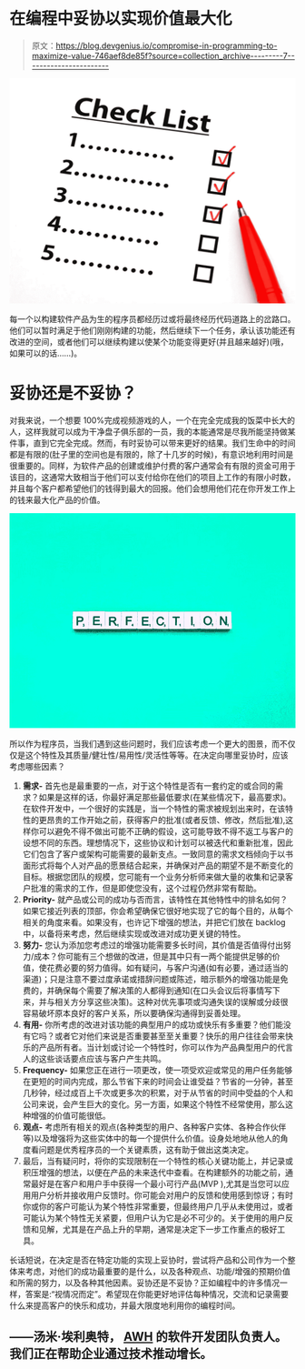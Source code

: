 # 在编程中妥协以实现价值最大化

> 原文：<https://blog.devgenius.io/compromise-in-programming-to-maximize-value-746aef8de85f?source=collection_archive---------7----------------------->

![](img/c456af74d6c8253057ecd31919a920e1.png)

每一个以构建软件产品为生的程序员都经历过或将最终经历代码道路上的岔路口。他们可以暂时满足于他们刚刚构建的功能，然后继续下一个任务，承认该功能还有改进的空间，或者他们可以继续构建以使某个功能变得更好(并且越来越好)(哦，如果可以的话……)。

# 妥协还是不妥协？

对我来说，一个想要 100%完成视频游戏的人，一个在完全完成我的饭菜中长大的人，这样我就可以成为干净盘子俱乐部的一员，我的本能通常是尽我所能坚持做某件事，直到它完全完成。然而，有时妥协可以带来更好的结果。我们生命中的时间都是有限的(肚子里的空间也是有限的，除了十几岁的时候)，有意识地利用时间是很重要的。同样，为软件产品的创建或维护付费的客户通常会有有限的资金可用于该目的，这通常大致相当于他们可以支付给你在他们的项目上工作的有限小时数，并且每个客户都希望他们的钱得到最大的回报。他们会想用他们花在你开发工作上的钱来最大化产品的价值。

![](img/5096cdf5f2892f8a4270025335224549.png)

所以作为程序员，当我们遇到这些问题时，我们应该考虑一个更大的图景，而不仅仅是这个特性及其质量/健壮性/易用性/灵活性等等。在决定向哪里妥协时，应该考虑哪些因素？

1.  **需求-** 首先也是最重要的一点，对于这个特性是否有一套约定的或合同的需求？如果是这样的话，你最好满足那些最低要求(在某些情况下，最高要求)。在软件开发中，一个很好的实践是，当一个特性的需求被规划出来时，在该特性的更昂贵的工作开始之前，获得客户的批准(或者反馈、修改，然后批准),这样你可以避免不得不做出可能不正确的假设，这可能导致不得不返工与客户的设想不同的东西。理想情况下，这些协议和计划可以被迭代和重新批准，因此它们包含了客户或架构可能需要的最新支点。一致同意的需求文档倾向于以书面形式将每个人对产品的愿景结合起来，并确保对产品的期望不是不断变化的目标。根据您团队的规模，您可能有一个业务分析师来做大量的收集和记录客户批准的需求的工作，但是即使您没有，这个过程仍然非常有帮助。
2.  **Priority-** 就产品或公司的成功与否而言，该特性在其他特性中的排名如何？如果它接近列表的顶部，你会希望确保它很好地实现了它的每个目的，从每个相关的角度来看。如果没有，也许记下增强的想法，并把它们放在 backlog 中，以备将来考虑，然后继续实现或改进对成功更关键的特性。
3.  **努力-** 您认为添加您考虑过的增强功能需要多长时间，其价值是否值得付出努力/成本？你可能有三个想做的改进，但是其中只有一两个能提供足够的价值，使花费必要的努力值得。如有疑问，与客户沟通(如有必要，通过适当的渠道)；只是注意不要过度承诺或措辞问题或陈述，暗示额外的增强功能是免费的，并确保每个需要了解决策的人都得到通知(在口头会议后将事情写下来，并与相关方分享这些决策)。这种对优先事项或沟通失误的误解或分歧很容易破坏原本良好的客户关系，所以要确保沟通得到妥善处理。
4.  **有用-** 你所考虑的改进对该功能的典型用户的成功或快乐有多重要？他们能没有它吗？或者它对他们来说是否重要甚至至关重要？快乐的用户往往会带来快乐的产品所有者。当计划或讨论一个特性时，你可以作为产品典型用户的代言人的这些谈话要点应该与客户产生共鸣。
5.  **Frequency-** 如果您正在进行一项更改，使一项受欢迎或常见的用户任务能够在更短的时间内完成，那么节省下来的时间会让谁受益？节省的一分钟，甚至几秒钟，经过成百上千次或更多次的积累，对于从节省的时间中受益的个人和公司来说，会产生巨大的变化。另一方面，如果这个特性不经常使用，那么这种增强的价值可能很低。
6.  **观点-** 考虑所有相关的观点(各种类型的用户、各种客户实体、各种合作伙伴等)以及增强将为这些实体中的每一个提供什么价值。设身处地地从他人的角度看问题是优秀程序员的一个关键素质，这有助于做出这类决定。
7.  最后，当有疑问时，将你的实现限制在一个特性的核心关键功能上，并记录或积压增强的想法，以便在产品的未来迭代中查看。在构建额外的功能之前，通常最好是在客户和用户手中获得一个最小可行产品(MVP ),尤其是当您可以应用用户分析并接收用户反馈时。你可能会对用户的反馈和使用感到惊讶；有时你或你的客户可能认为某个特性非常重要，但最终用户几乎从未使用过，或者可能认为某个特性无关紧要，但用户认为它是必不可少的。关于使用的用户反馈和见解，尤其是在产品上升的早期，通常是决定下一步工作重点的极好工具。

长话短说，在决定是否在特定功能的实现上妥协时，尝试将产品和公司作为一个整体来考虑，对他们的成功最重要的是什么，以及各种观点、功能/增强的预期价值和所需的努力，以及各种其他因素。妥协还是不妥协？正如编程中的许多情况一样，答案是:“视情况而定”。希望现在你能更好地评估每种情况，交流和记录需要什么来提高客户的快乐和成功，并最大限度地利用你的编程时间。

## ——汤米·埃利奥特， [AWH](http://awh.net) 的软件开发团队负责人。我们正在帮助企业通过技术推动增长。